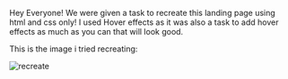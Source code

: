 Hey Everyone! We were given a task to recreate this landing page using html and css only! I used Hover effects as it was also a task to add hover effects as much as you can that will look good.


This is the image i tried recreating:


![recreate](https://github.com/user-attachments/assets/29a64fba-2a1b-49c2-b1d3-b37100755df0)
